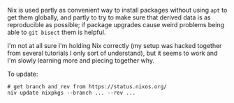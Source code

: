 Nix is used partly as convenient way to install packages without using `apt` to get them globally, and partly to try to make sure that derived data is as reproducible as possible; if package upgrades cause weird problems being able to `git bisect` them is helpful.

I'm not at all sure I'm holding Nix correctly (my setup was hacked together from several tutorials I only sort of understand), but it seems to work and I'm slowly learning more and piecing together why.

To update:
```
# get branch and rev from https://status.nixos.org/
niv update nixpkgs --branch ... --rev ...
```
